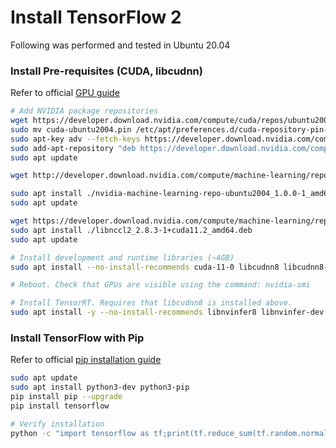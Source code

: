 # Install TensorFlow 2 
Following was performed and tested in Ubuntu 20.04
### Install Pre-requisites (CUDA, libcudnn)
Refer to official [GPU guide](https://www.tensorflow.org/install/gpu)
```bash
# Add NVIDIA package repositories
wget https://developer.download.nvidia.com/compute/cuda/repos/ubuntu2004/x86_64/cuda-ubuntu2004.pin
sudo mv cuda-ubuntu2004.pin /etc/apt/preferences.d/cuda-repository-pin-600
sudo apt-key adv --fetch-keys https://developer.download.nvidia.com/compute/cuda/repos/ubuntu2004/x86_64/7fa2af80.pub
sudo add-apt-repository "deb https://developer.download.nvidia.com/compute/cuda/repos/ubuntu2004/x86_64/ /"
sudo apt update

wget http://developer.download.nvidia.com/compute/machine-learning/repos/ubuntu2004/x86_64/nvidia-machine-learning-repo-ubuntu2004_1.0.0-1_amd64.deb

sudo apt install ./nvidia-machine-learning-repo-ubuntu2004_1.0.0-1_amd64.deb
sudo apt update

wget https://developer.download.nvidia.com/compute/machine-learning/repos/ubuntu2004/x86_64/libnccl2_2.8.3-1+cuda11.2_amd64.deb
sudo apt install ./libnccl2_2.8.3-1+cuda11.2_amd64.deb
sudo apt update

# Install development and runtime libraries (~4GB)
sudo apt install --no-install-recommends cuda-11-0 libcudnn8 libcudnn8-dev

# Reboot. Check that GPUs are visible using the command: nvidia-smi

# Install TensorRT. Requires that libcudnn8 is installed above.
sudo apt install -y --no-install-recommends libnvinfer8 libnvinfer-dev libnvinfer-plugin8
```

### Install TensorFlow with Pip
Refer to official [pip installation guide](https://www.tensorflow.org/install/pip)
```bash
sudo apt update
sudo apt install python3-dev python3-pip
pip install pip --upgrade
pip install tensorflow

# Verify installation
python -c "import tensorflow as tf;print(tf.reduce_sum(tf.random.normal([1000, 1000])))"
```
